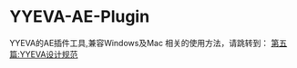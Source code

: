# YYEVA-AE-Plugin
YYEVA的AE插件工具,兼容Windows及Mac
相关的使用方法，请跳转到： [第五篇:YYEVA设计规范](https://github.com/yylive/YYEVA/blob/main/YYEVA%E8%AE%BE%E8%AE%A1%E8%A7%84%E8%8C%83.md)
